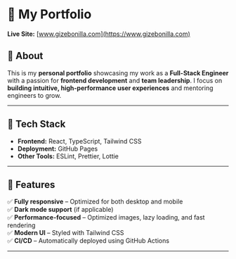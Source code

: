 # 🚀 My Portfolio

**Live Site:** [www.gizebonilla.com](https://www.gizebonilla.com)

## 📌 About

This is my **personal portfolio** showcasing my work as a **Full-Stack Engineer** with a passion for **frontend development** and **team leadership**. I focus on **building intuitive, high-performance user experiences** and mentoring engineers to grow.

---

## 🔧 Tech Stack

- **Frontend:** React, TypeScript, Tailwind CSS
- **Deployment:** GitHub Pages
- **Other Tools:** ESLint, Prettier, Lottie

---

## 🚀 Features

✅ **Fully responsive** – Optimized for both desktop and mobile  
✅ **Dark mode support** (if applicable)  
✅ **Performance-focused** – Optimized images, lazy loading, and fast rendering  
✅ **Modern UI** – Styled with Tailwind CSS  
✅ **CI/CD** – Automatically deployed using GitHub Actions

---
